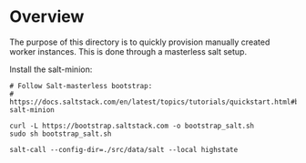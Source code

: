 # Overview

The purpose of this directory is to quickly provision manually created worker instances.  This is done through a masterless salt setup.

Install the salt-minion:

```
# Follow Salt-masterless bootstrap:
# https://docs.saltstack.com/en/latest/topics/tutorials/quickstart.html#bootstrap-salt-minion

curl -L https://bootstrap.saltstack.com -o bootstrap_salt.sh
sudo sh bootstrap_salt.sh
```

```
salt-call --config-dir=./src/data/salt --local highstate
```